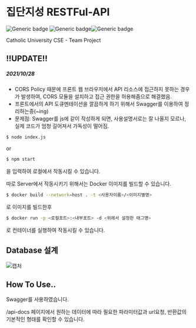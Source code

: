 # 집단지성 RESTFul-API

![Generic badge](https://img.shields.io/badge/Node.js-14.7.5-green.svg) ![Generic badge](https://img.shields.io/badge/NPM-6.14.14-red.svg)![Generic badge](https://img.shields.io/badge/MariaDB-10.3.29-blue.svg) 

Catholic University CSE - Team Project

## !!UPDATE!!

##### 2021/10/28

+ CORS Policy 때문에 프론트 웹 브라우저에서 API 리소스에 접근하지 못하는 경우가 발생하여, CORS 모듈을 설치하고 접근 권한을 허용해줌으로 해결했음.
+ 프론트에서의 API 도큐멘테이션을 깔끔하게 하기 위해서 Swagger를 이용하여 정리하는중(~ing)
+ 문제점: Swagger를 js에 같이 작성하게 되면, 사용설명서로는 잘 나올지 모르나, 실제 코드가 엄청 길어져서 가독성이 떨어짐.

```bash
$ node index.js
```

or

```bash
$ npm start
```

을 입력하여 로컬에서 작동시킬 수 있습니다.



따로 Server에서 작동시키기 위해서는 Docker 이미지를 빌드할 수 있습니다.

```bash
$ docker build --network=host . -t <사용자이름>/<이미지별명>
```

로 이미지를 빌드한후

```bash
$ docker run -p <로컬포트>:<내부포트> -d <위에서 설정한 태그명>
```

로 컨테이너를 실행하여 작동시킬 수 있습니다.



## Database 설계

![캡처](https://github.com/CSE2021/server/blob/main/Server/database/ERD.png)



## How To Use..

Swagger를 사용하였습니다.

/api-docs 페이지에서 원하는 데이터에 따라 필요한 파라미터값과 url요청, 반환값의 기본적인 형태를 확인할 수 있습니다.

